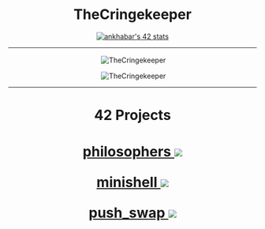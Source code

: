 <h1 align="center">TheCringekeeper</h1>

<p align="center"> <a href="https://profile.intra.42.fr/users/ankhabar"><img src="https://badge42.vercel.app/api/v2/clfuo3if4001108l4hyh8vu4g/stats?cursusId=21&coalitionId=48" alt="ankhabar's 42 stats" /></a></p>
<hr>
<p align="center">&nbsp;<img align="center" src="https://github-readme-stats.vercel.app/api?username=TheCringekeeper&show_icons=true&theme=radical&hide_border=true&locale=en&count_private=true&hide=issues,prs" alt="TheCringekeeper" /></p>
<p align="center">&nbsp;<img align="center" src="https://github-readme-stats.vercel.app/api/top-langs/?username=TheCringekeeper&theme=radical&include_all_commits=false&count_private=false&layout=compact" alt="TheCringekeeper" /></p>
<hr>
<h1 align="center">42 Projects</h1>
<h1 align="center">

<a href="https://github.com/TheCringekeeper/Philosophers">philosophers  <img src="https://badge42.vercel.app/api/v2/clfuo3if4001108l4hyh8vu4g/project/3027341"/></a>

<a href="https://github.com/TheCringekeeper/Minishell">minishell  <img src="https://badge42.vercel.app/api/v2/clfuo3if4001108l4hyh8vu4g/project/2963948"/></a>

<a href="https://github.com/TheCringekeeper/Push_swap">push_swap  <img src="https://badge42.vercel.app/api/v2/clfuo3if4001108l4hyh8vu4g/project/2943624"/></a>
